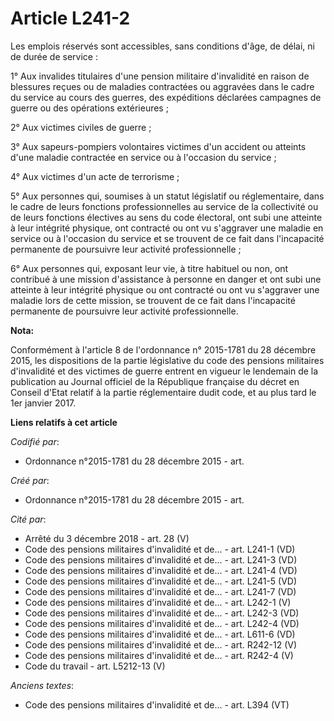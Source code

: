 # Article L241-2

Les emplois réservés sont accessibles, sans conditions d'âge, de délai, ni de durée de service :

1° Aux invalides titulaires d'une pension militaire d'invalidité en raison de blessures reçues ou de maladies contractées ou
aggravées dans le cadre du service au cours des guerres, des expéditions déclarées campagnes de guerre ou des opérations
extérieures ;

2° Aux victimes civiles de guerre ;

3° Aux sapeurs-pompiers volontaires victimes d'un accident ou atteints d'une maladie contractée en service ou à l'occasion du
service ;

4° Aux victimes d'un acte de terrorisme ;

5° Aux personnes qui, soumises à un statut législatif ou réglementaire, dans le cadre de leurs fonctions professionnelles au
service de la collectivité ou de leurs fonctions électives au sens du code électoral, ont subi une atteinte à leur intégrité
physique, ont contracté ou ont vu s'aggraver une maladie en service ou à l'occasion du service et se trouvent de ce fait dans
l'incapacité permanente de poursuivre leur activité professionnelle ;

6° Aux personnes qui, exposant leur vie, à titre habituel ou non, ont contribué à une mission d'assistance à personne en
danger et ont subi une atteinte à leur intégrité physique ou ont contracté ou ont vu s'aggraver une maladie lors de cette
mission, se trouvent de ce fait dans l'incapacité permanente de poursuivre leur activité professionnelle.

**Nota:**

Conformément à l'article 8 de l'ordonnance n° 2015-1781 du 28 décembre 2015, les dispositions de la partie législative du
code des pensions militaires d'invalidité et des victimes de guerre entrent en vigueur le lendemain de la publication au
Journal officiel de la République française du décret en Conseil d'Etat relatif à la partie réglementaire dudit code, et au
plus tard le 1er janvier 2017.

**Liens relatifs à cet article**

_Codifié par_:

  - Ordonnance n°2015-1781 du 28 décembre 2015 - art.

_Créé par_:

  - Ordonnance n°2015-1781 du 28 décembre 2015 - art.

_Cité par_:

  - Arrêté du 3 décembre 2018 - art. 28 (V)
  - Code des pensions militaires d'invalidité et de... - art. L241-1 (VD)
  - Code des pensions militaires d'invalidité et de... - art. L241-3 (VD)
  - Code des pensions militaires d'invalidité et de... - art. L241-4 (VD)
  - Code des pensions militaires d'invalidité et de... - art. L241-5 (VD)
  - Code des pensions militaires d'invalidité et de... - art. L241-7 (VD)
  - Code des pensions militaires d'invalidité et de... - art. L242-1 (V)
  - Code des pensions militaires d'invalidité et de... - art. L242-3 (VD)
  - Code des pensions militaires d'invalidité et de... - art. L242-4 (VD)
  - Code des pensions militaires d'invalidité et de... - art. L611-6 (VD)
  - Code des pensions militaires d'invalidité et de... - art. R242-12 (V)
  - Code des pensions militaires d'invalidité et de... - art. R242-4 (V)
  - Code du travail - art. L5212-13 (V)

_Anciens textes_:

  - Code des pensions militaires d'invalidité et de... - art. L394 (VT)
